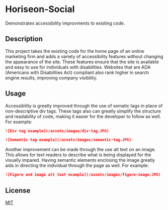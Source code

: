 # Horiseon-Social
Demonstrates accessibility improvments to existing code.

## Description
This project takes the existing code for the home page of an online marketing firm and adds a variety of accessibility features without changing the appearance of the site. These features ensure that the site is available and easy to use for individuals with disabilities. Websites that are ADA (Americans with Disabilities Act) compliant also rank higher in search engine results, improving company visibility.

## Usage
Accessibility is greatly improved through the use of sematic tags in place of non-descriptive div tags. These tags also can greatly simplify the structure and readability of code, making it easier for the developer to follow as well. For example:

```md
![Div tag example](/assets/images/div-tag.JPG)
```

```md
![Semantic tag example](/assets/images/semantic-tag.JPG)
```

Another improvement can be made through the use alt text on an image. This allows for text readers to describe what is being displayed for the visually impared. Having semantic elements enclosing the image greatly aids in directing the individual through the page as well. For example:

```md
![Figure and image alt text example](/assets/images/figure-image.JPG)
```

## License
[MIT](https://choosealicense.com/licenses/mit/)